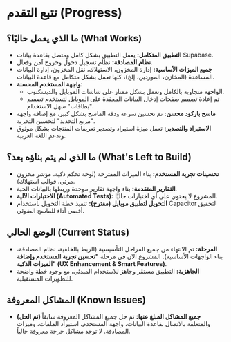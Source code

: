 # تتبع التقدم (Progress)

## ما الذي يعمل حاليًا؟ (What Works)
- **التطبيق المتكامل:** يعمل التطبيق بشكل كامل ومتصل بقاعدة بيانات Supabase.
- **نظام المصادقة:** نظام تسجيل دخول وخروج آمن وفعال.
- **جميع الميزات الأساسية:** إدارة المخزون، الاستهلاك، نقل المخزون، إدارة البيانات المساعدة (المخازن، الموردين، إلخ)، كلها تعمل بشكل متكامل مع قاعدة البيانات.
- **واجهة المستخدم المحسنة:**
    - الواجهة متجاوبة بالكامل وتعمل بشكل ممتاز على شاشات الموبايل والديسكتوب.
    - تم إعادة تصميم صفحات إدخال البيانات المعقدة على الموبايل لتستخدم تصميم "بطاقات" سهل الاستخدام.
- **ماسح باركود محسن:** تم تحسين سرعة ودقة الماسح بشكل كبير، مع إضافة واجهة "مربع التحديد" لتحسين التجربة.
- **الاستيراد والتصدير:** تعمل ميزة استيراد وتصدير تعريفات المنتجات بشكل موثوق وتدعم اللغة العربية.

## ما الذي لم يتم بناؤه بعد؟ (What's Left to Build)
- **تحسينات تجربة المستخدم:** بناء الميزات المقترحة (لوحة تحكم ذكية، مؤشر مخزون مرئي، قوالب استهلاك).
- **التقارير المتقدمة:** بناء واجهة تقارير موحدة وربطها بالبيانات الحية.
- **الاختبارات الآلية (Automated Tests):** المشروع لا يحتوي على أي اختبارات حاليًا.
- **التحويل لتطبيق موبايل (مقترح):** تنفيذ خطة التحويل باستخدام Capacitor لتحقيق أقصى أداء للماسح الضوئي.

## الوضع الحالي (Current Status)
- **المرحلة:** تم الانتهاء من جميع المراحل التأسيسية (الربط بالخلفية، نظام المصادقة، بناء الواجهات الأساسية). المشروع الآن في مرحلة **"تحسين تجربة المستخدم وإضافة الميزات الذكية" (UX Enhancement & Smart Features)**.
- **الجاهزية:** التطبيق مستقر وجاهز للاستخدام المبدئي، مع وجود خطة واضحة للتطويرات المستقبلية.

## المشاكل المعروفة (Known Issues)
- **(تم الحل) جميع المشاكل المبلغ عنها:** تم حل جميع المشاكل المعروفة سابقاً والمتعلقة بالاتصال بقاعدة البيانات، واجهة المستخدم، استيراد الملفات، وميزات المصادقة. لا توجد مشاكل حرجة معروفة حالياً.

